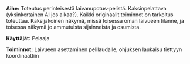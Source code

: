 **Aihe:** Toteutus perinteisestä laivanupotus-pelistä. 
Kaksinpelattava (yksinkertainen AI jos aikaa?). Kaikki originaalit toiminnot on tarkoitus toteuttaa. Kaksijakoinen näkymä, missä toisessa oman laivueen tilanne, ja toisessa näkymä jo ammutuista sijainneista ja osumista.  
  
**Käyttäjät:** Pelaaja  
  
**Toiminnot:** Laivueen asettaminen pelilaudalle, ohjuksen laukaisu tiettyyn koordinaattiin
